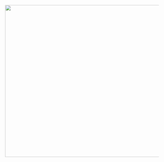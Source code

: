 <img style="width: 900px;height: 500px;" src="https://i.gifer.com/origin/5e/5ec7ff3610ce676c3390b6fb337396d6_w200.gif">
